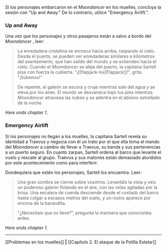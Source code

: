 Si los personajes embarcaron en el  _Moondancer_ en los muelles, concluya la sesión con "Up and Away." De lo contrario, utilice "Emergency Airlift.".  

### Up and Away

Una vez que los personajes y otros pasajeros están a salvo a bordo del  _Moondancer_ , leer:  

> La enredadera cristalina se enrosca hacia arriba, raspando el cielo. Desde el puerto, se pueden ver enredaderas similares a kilómetros del asentamiento, que han salido del mundo y se extienden hacia el cielo. Cuando el  _Moondancer_ se aleja del puerto, la capitana Sartell pisa con fuerza la cubierta. "¡[[flapjack-lox|Flapjack]]!", grita. "¡Súbenos!"
> 
> De repente, el galeón se escora y cruje mientras sale del agua y se eleva por los aires. El mundo se desvanece bajo tus pies mientras  _Moondancer_ atraviesa las nubes y se adentra en el abismo estrellado de la noche.

_Here ends_ _chapter 1._

### Emergency Airlift

Si los personajes no llegan a los muelles, la capitana Sartell revela su identidad a Traevus y negocia con él un trato por el que ella toma el mando del  _Moondancer_ a cambio de llevar a Traevus, su banda y sus pertenencias a un puerto seguro. En cuanto zarpan, Sartell ordena al barco que levante el vuelo y rescate al grupo. Traevus y sus matones están demasiado aturdidos por este acontecimiento como para interferir.

Dondequiera que estén los personajes, Sartell los encuentra. Leer:

> Una gran sombra se cierne sobre vosotros. Levantáis la vista y veis un poderoso galeón flotando en el aire, con las velas agitadas por la brisa. Una escalera de cuerda desciende desde el costado del barco hasta colgar a escasos metros del suelo, y un rostro aparece por encima de la barandilla.
> 
> "¿Necesitais que os lleve?", pregunta la marinera que conocisteis antes.

_Here ends_ _chapter 1._

* * *

[[Problemas en los muelles]] **|** [[Capítulo 2. El ataque de la Polilla Estelar]]